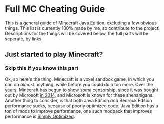 # Full MC Cheating Guide
This is a general guide of Minecraft Java Edition, excluding a few obvious things. This list is currently 100% made by me, so contribute to the project! Descriptions for the things will be covered below, the full parts will be seperate, by links.

## Just started to play Minecraft?
### Skip this if you know this part
Ok, so here's the thing. Minecraft is a voxel sandbox game, in which you can do *almost* anything, while before you could do a ton more. Over the years, Minecraft has begun to show *some* censorship, since it was bought out by Microsoft [in 2014](https://news.microsoft.com/announcement/microsoft-purchases-minecraft/), and Microsoft is known for these shenanigans. Another thing to consider, is that both Java Edition *and* Bedrock Edition performance sucks, because of poorly optimized code. Java Edition has a ton of mods to improve performance, one such modpack that improves performance is [Simply Optimized](https://modrinth.com/modpack/sop).
